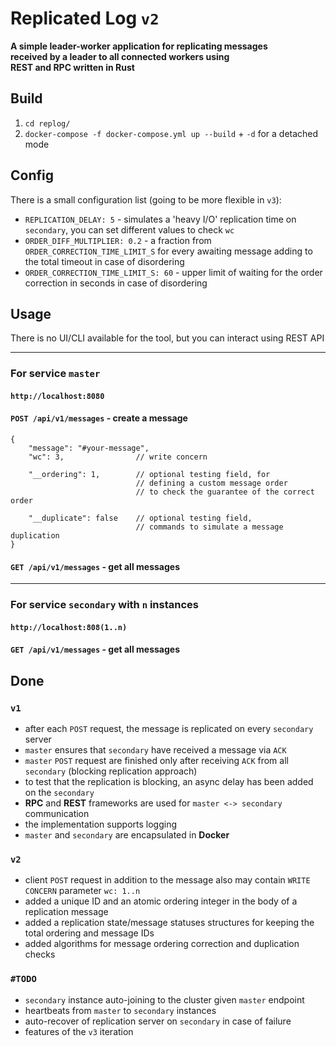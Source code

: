 # Replicated Log `v2`
**A simple leader-worker application for replicating messages**\
**received by a leader to all connected workers using**\
**REST and RPC written in Rust**

## Build
1. ``cd replog/``
2. ``docker-compose -f docker-compose.yml up --build`` + ``-d`` for a detached mode

## Config
There is a small configuration list (going to be more flexible in `v3`):
+ `REPLICATION_DELAY: 5` - simulates a 'heavy I/O' replication time on `secondary`, you can set different values to check `wc`  
+ `ORDER_DIFF_MULTIPLIER: 0.2` - a fraction from `ORDER_CORRECTION_TIME_LIMIT_S` for every awaiting message adding to the total timeout in case of disordering
+ `ORDER_CORRECTION_TIME_LIMIT_S: 60` - upper limit of waiting for the order correction in seconds in case of disordering

## Usage
There is no UI/CLI available for the tool, but you can interact using REST API
___
### For service ``master``
#### ```http://localhost:8080```
#### ``POST /api/v1/messages`` - create a message
```
{
    "message": "#your-message",
    "wc": 3,                // write concern

    "__ordering": 1,        // optional testing field, for 
                            // defining a custom message order 
                            // to check the guarantee of the correct order

    "__duplicate": false    // optional testing field, 
                            // commands to simulate a message duplication
}
```

#### ``GET /api/v1/messages`` - get all messages
___
### For service ``secondary`` with ``n`` instances
#### ```http://localhost:808(1..n)```
#### ``GET /api/v1/messages`` - get all messages


## Done
### `v1`
- after each ``POST`` request, the message is replicated on every ``secondary`` server
- ``master`` ensures that ``secondary`` have received a message via ``ACK``
- ``master`` ``POST`` request are finished only after receiving ``ACK`` from all ``secondary`` (blocking replication approach)
- to test that the replication is blocking, an async delay has been added on the ``secondary``
- **RPC** and **REST** frameworks are used for ``master <-> secondary`` communication
- the implementation supports logging 
- ``master`` and ``secondary`` are encapsulated in **Docker**

### `v2`
+ client ``POST`` request in addition to the message also may contain `WRITE CONCERN` parameter `wc: 1..n`
+ added a unique ID and an atomic ordering integer in the body of a replication message
+ added a replication state/message statuses structures for keeping the total ordering and message IDs 
+ added algorithms for message ordering correction and duplication checks

### `#TODO`
+ `secondary` instance auto-joining to the cluster given `master` endpoint
+ heartbeats from `master` to `secondary` instances
+ auto-recover of replication server on `secondary` in case of failure
+ features of the `v3` iteration